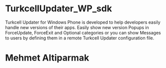 TurkcellUpdater_WP_sdk
======================

Turkcell Updater for Windows Phone is developed to help developers easily handle new versions of their apps. Easily show new version Popups in ForceUpdate, ForceExit and Optional categories or you can show Messages to users by defining them in a remote Turkcell Updater configuration file.

<h1>Mehmet Altiparmak</h1>
